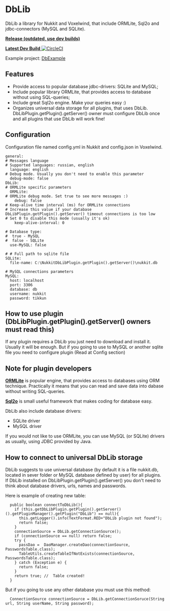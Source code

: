 # DbLib
DbLib a library for Nukkit and Voxelwind, that include ORMLite, Sql2o and jdbc-connectors (MySQL and SQLite).

[**Release (outdated, use dev builds)**](http://nukkit.ru/resources/dblib.14/)

[**Latest Dev Build**  ![CircleCI](https://circleci.com/gh/fromgate/DbLib.svg?style=shield)](https://circleci.com/gh/fromgate/DbLib)

Example project: [DbExample](https://github.com/fromgate/DbExample)


## Features

* Provide access to popular database jdbc-drivers: SQLite and MySQL;
* Include popular library ORMLite, that provides access to database without using SQL-queries;
* Include great Sql2o engine. Make your queries easy :)
* Organizes universal data storage for all plugins, that uses DbLib. DbLibPlugin.getPlugin().getServer() owner must configure DbLib once and all plugins that use DbLib will work fine!

## Configuration
Configuration file named config.yml in Nukkit and config.json in Voxelwind.
```
general:
# Messages language
# Supported languages: russian, english
  language: english 
# Debug mode. Usually you don't need to enable this parameter
  debug-mode: false
DbLib:
# ORMLite specific parameters
  ORMLite:
# ORMLite debug mode. Set true to see more messages :)
    debug: false
# Keep-alive time interval (ms) for ORMLite connections
# Increase this value if your database DbLibPlugin.getPlugin().getServer() timeout connections is too low
# Set 0 to disable this mode (usually it's ok)
    keep-alive-interval: 0

# Database type:
#  true - MySQL
#  false - SQLite
  use-MySQL: false

# # Full path to sqlite file
SQLite:
  file-name: C:\NukkitDbLibPlugin.getPlugin().getServer()\nukkit.db
  
# MySQL connections parameters
MySQL:
  host: localhost
  port: 3306
  database: db
  username: nukkit
  password: tikkun
```

## How to use plugin (DbLibPlugin.getPlugin().getServer() owners must read this)
If any plugin requires a DbLib you just need to download and install it. Usually it will be enough. But if you going to use to MySQL or another sqlite file you need to configure plugin (Read at Config section)

## Note for plugin developers
[**ORMLite**](http://ormlite.com/) is popular engine, that provides access to databases using ORM technique. Practically it means that you can read and save data into dabase without writing SQL-queries.

[**Sql2o**](http://www.sql2o.org/) is small useful framework that makes coding for database easy. 

DbLib also include database drivers:

* SQLite driver
* MySQL driver

If you would not like to use ORMLite, you can use MySQL (or SQLite) drivers as usually, using JDBC provided by Java.


## How to connect to universal DbLib storage

DbLib suggests to use universal database (by default it is a file nukkit.db, located in sever folder or MySQL database defined by user) for all plugins. If DbLib installed on DbLibPlugin.getPlugin().getServer() you don't need to think about database drivers, urls, names and passwords.

Here is example of creating new table:
```
  public boolean connectToDbLib(){
    if (this.getDbLibPlugin.getPlugin().getServer()().getPluginManager().getPlugin("DbLib") == null){
      this.getLogger().info(TextFormat.RED+"DbLib plugin not found");
      return false;
    }
    connectionSource = DbLib.getConnectionSource();
    if (connectionSource == null) return false;
    try {
      passDao =  DaoManager.createDao(connectionSource, PasswordsTable.class);
      TableUtils.createTableIfNotExists(connectionSource, PasswordsTable.class);
    } catch (Exception e) {
      return false;
    }
    return true; //  Table created!
  }
```

But if you going to use any other database you must use this method:
```
  ConnectionSource connectionSource = DbLib.getConnectionSoruce(String url, String userName, String password);
```

